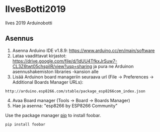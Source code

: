 # IlvesBotti2019
Ilves 2019 Arduinobotti
## Asennus
1. Asenna Arduino IDE v1.8.9: https://www.arduino.cc/en/main/software
2. Lataa vaadittavat kirjastot: https://drive.google.com/file/d/1dUU4TfkxJrSuw7-CL3Z6twt05chspiIR/view?usp=sharing ja pura ne Arduinon asennushakemiston libraries -kansion alle
3. Lisää Arduinon board manageriin seuraava url (File -> Preferences -> Additional Boards Manager URLs):
```
http://arduino.esp8266.com/stable/package_esp8266com_index.json
```
4. Avaa Board manager (Tools -> Board -> Boards Manager)
5. Hae ja asenna: "esp8266 by ESP8266 Community"

Use the package manager [pip](https://pip.pypa.io/en/stable/) to install foobar.

```bash
pip install foobar
```
